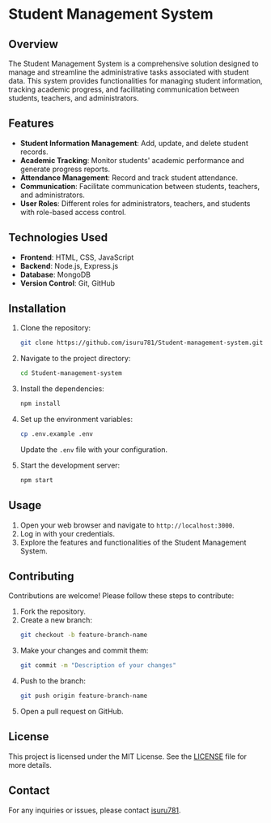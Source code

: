 # Student Management System

## Overview

The Student Management System is a comprehensive solution designed to manage and streamline the administrative tasks associated with student data. This system provides functionalities for managing student information, tracking academic progress, and facilitating communication between students, teachers, and administrators.

## Features

- **Student Information Management**: Add, update, and delete student records.
- **Academic Tracking**: Monitor students' academic performance and generate progress reports.
- **Attendance Management**: Record and track student attendance.
- **Communication**: Facilitate communication between students, teachers, and administrators.
- **User Roles**: Different roles for administrators, teachers, and students with role-based access control.

## Technologies Used

- **Frontend**: HTML, CSS, JavaScript
- **Backend**: Node.js, Express.js
- **Database**: MongoDB
- **Version Control**: Git, GitHub

## Installation

1. Clone the repository:
    ```bash
    git clone https://github.com/isuru781/Student-management-system.git
    ```

2. Navigate to the project directory:
    ```bash
    cd Student-management-system
    ```

3. Install the dependencies:
    ```bash
    npm install
    ```

4. Set up the environment variables:
    ```bash
    cp .env.example .env
    ```
   Update the `.env` file with your configuration.

5. Start the development server:
    ```bash
    npm start
    ```

## Usage

1. Open your web browser and navigate to `http://localhost:3000`.
2. Log in with your credentials.
3. Explore the features and functionalities of the Student Management System.

## Contributing

Contributions are welcome! Please follow these steps to contribute:

1. Fork the repository.
2. Create a new branch:
    ```bash
    git checkout -b feature-branch-name
    ```
3. Make your changes and commit them:
    ```bash
    git commit -m "Description of your changes"
    ```
4. Push to the branch:
    ```bash
    git push origin feature-branch-name
    ```
5. Open a pull request on GitHub.

## License

This project is licensed under the MIT License. See the [LICENSE](LICENSE) file for more details.

## Contact

For any inquiries or issues, please contact [isuru781](https://github.com/isuru781).
